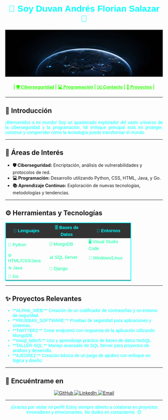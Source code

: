 <h1 align="center" style="color:#0ff; font-family: 'Orbitron', sans-serif;">🚀 Soy Duvan Andrés Florian Salazar 🌌</h1>

<p align="center">
  <img src="imagenes/Fondo1.png" alt="GitHub" width="100%" height="150px" />
</p>

<h4 align="center" style="color:#39ff14;"> 
  | <b><a href="#ciberseguridad" style="color:#39ff14;">🛡️ Ciberseguridad</a></b> | 
  <b><a href="#programacion" style="color:#39ff14;">💻 Programación</a></b> | 
  <b><a href="#contacto" style="color:#39ff14;">✉️ Contacto</a></b> | 
  <b><a href="#proyectos" style="color:#39ff14;">📂 Proyectos</a></b> |
</h4>

---

## 🌠 Introducción
<p style="font-family: 'Orbitron', sans-serif; color:#00FFFF; text-align:justify;">
¡Bienvenidos a mi mundo! Soy un apasionado explorador del vasto universo de la ciberseguridad y la programación. Mi enfoque principal está en proteger, construir y comprender cómo la tecnología puede transformar el mundo.
</p>

---

## 🔮 Áreas de Interés
- **🛡️ Ciberseguridad:** Encriptación, análisis de vulnerabilidades y protocolos de red.
- **💻 Programación:** Desarrollo utilizando Python, CSS, HTML, Java, y Go.
- **📚 Aprendizaje Continuo:** Exploración de nuevas tecnologías, metodologías y tendencias.

---

## ⚙️ Herramientas y Tecnologías
<p align="center">
  <table align="center" style="width:80%; border: 2px solid #0ff; border-collapse: collapse; font-family: 'Orbitron', sans-serif; color:#00FF9F;">
    <tr style="background-color:#333333; color:#00FFFF;">
      <th>🌟 Lenguajes</th>
      <th>🗄️ Bases de Datos</th>
      <th>🔧 Entornos</th>
    </tr>
    <tr>
      <td>🐍 Python</td>
      <td>🗄️ MongoDB</td>
      <td>🖥️ Visual Studio Code</td>
    </tr>
    <tr>
      <td>🌐 HTML/CSS/Java</td>
      <td>📊 SQL Server</td>
      <td>🔐 Windows/Linux</td>
    </tr>
    <tr>
      <td>☕ Java</td>
      <td>🌟 Django</td>
      <td></td>
    </tr>
    <tr>
      <td>🚀 Go</td>
      <td></td>
      <td></td>
    </tr>
  </table>
</p>

---

## ✨ Proyectos Relevantes
<ul style="font-family: 'Orbitron', sans-serif; color:#00FFFF;">
  <li>**ALPHA_WEB:** Creación de un codificador de contraseñas y un entorno de seguridad.</li>
  <li>**PRUEBAS_SOFTWARE:** Pruebas de seguridad para aplicaciones y sistemas.</li>
  <li>**TWITTER2:** Crear endpoints con respuesta de la aplicación utilizando MongoDB.</li>
  <li>**nosql_taller5:** Uso y aprendizaje práctico de bases de datos NoSQL.</li>
  <li>**TALLER-SQL:** Manejo avanzado de SQL Server para proyectos de análisis y desarrollo.</li>
  <li>**AJEDREZ:** Creación básica de un juego de ajedrez con enfoque en lógica y diseño.</li>
</ul>

---

## 🌌 Encuéntrame en
<p align="center">
  <a href="https://github.com/ANDRES-FLORIAN-SALAZAR" target="_blank">
    <img src="https://img.shields.io/badge/github-%2300acee.svg?color=181717&style=for-the-badge&logo=github&logoColor=white" alt="GitHub" />
  </a>
  <a href="https://www.linkedin.com/in/DUVAN-ANDRÉS-FLORIAN-SALAZAR/" target="_blank">
    <img src="https://img.shields.io/badge/linkedin-%2300acee.svg?color=0A66C2&style=for-the-badge&logo=linkedin&logoColor=white" alt="LinkedIn" />
  </a>
  <a href="mailto:duvanfloriansalazar@gmail.com" target="_blank">
    <img src="https://img.shields.io/badge/gmail-%2300acee.svg?color=EA4335&style=for-the-badge&logo=gmail&logoColor=white" alt="Email" />
  </a>
</p>

---

<p align="center" style="font-family: 'Orbitron', sans-serif; color:#00FFFF;">
¡Gracias por visitar mi perfil! Estoy siempre abierto a colaborar en proyectos innovadores y emocionantes. No dudes en contactarme. 😊
</p>
